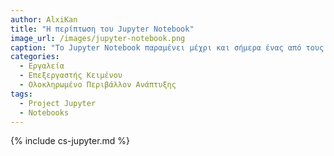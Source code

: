 ```yaml
---
author: AlxiKan
title: "Η περίπτωση του Jupyter Notebook"
image_url: /images/jupyter-notebook.png
caption: "Το Jupyter Notebook παραμένει μέχρι και σήμερα ένας από τους πιο διαδεδομένους τρόπους συγγραφής python με σκοπό την ανάλυση δεδομένων αλλά και την τεχνιτή νοημοσύνη."
categories:
  - Εργαλεία
  - Επεξεργαστής Κειμένου
  - Ολοκληρωμένο Περιβάλλον Ανάπτυξης
tags:
  - Project Jupyter
  - Notebooks
---
```


{% include cs-jupyter.md %}
